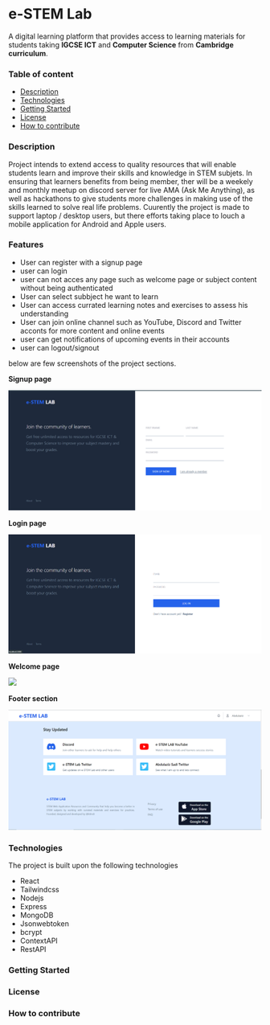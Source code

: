 # e-STEM Lab

A digital learning platform that provides access to learning materials for students taking **IGCSE ICT** and **Computer Science** from **Cambridge curriculum**.

### Table of content

- [Description](#description)
- [Technologies](technologies)
- [Getting Started](#getting_started)
- [License](#License)
- [How to contribute](#how+to_contribute)

### Description

Project intends to extend access to quality resources that will enable students learn and improve their skills and knowledge in STEM subjets.
In ensuring that learners benefits from being member, ther will be a weekely and monthly meetup on discord server for live AMA (Ask Me Anything), as well as hackathons to give students more challenges in making use of the skills learned to solve real life problems.
Cuurently the project is made to support laptop / desktop users, but there efforts taking place to louch a mobile application for Android and Apple users.

### Features

- User can register with a signup page
- user can login
- user can not acces any page such as welcome page or subject content without being authenticated
- User can select subbject he want to learn
- User can access currated learning notes and exercises to assess his understanding
- User can join online channel such as YouTube, Discord and Twitter acconts for more content and online events
- user can get notifications of upcoming events in their accounts
- user can logout/signout

below are few screenshots of the project sections.

**Signup page**

<img src="/src/img/signup_page.png">

**Login page**

<img src="/src/img/loginpage.png">

**Welcome page**

<img src="/src/img/welcome.png">

**Footer section**

<img src="/src/img/footersection.png">

### Technologies

The project is built upon the following technologies

- React
- Tailwindcss
- Nodejs
- Express
- MongoDB
- Jsonwebtoken
- bcrypt
- ContextAPI
- RestAPI

### Getting Started

### License

### How to contribute
